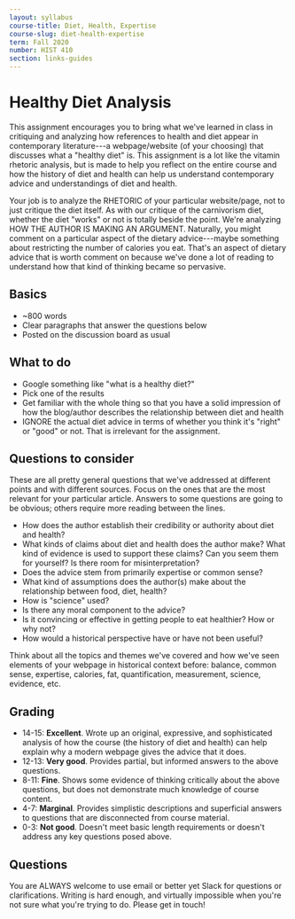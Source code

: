```yaml
---
layout: syllabus
course-title: Diet, Health, Expertise
course-slug: diet-health-expertise
term: Fall 2020
number: HIST 410
section: links-guides
---
```


# Healthy Diet Analysis
This assignment encourages you to bring what we've learned in class in critiquing and analyzing how references to health and diet appear in contemporary literature---a webpage/website (of your choosing) that discusses what a "healthy diet" is. This assignment is a lot like the vitamin rhetoric analysis, but is made to help you reflect on the entire course and how the history of diet and health can help us understand contemporary advice and understandings of diet and health.

Your job is to analyze the RHETORIC of your particular website/page, not to just critique the diet itself. As with our critique of the carnivorism diet, whether the diet "works" or not is totally beside the point. We're analyzing HOW THE AUTHOR IS MAKING AN ARGUMENT. Naturally, you might comment on a particular aspect of the dietary advice---maybe something about restricting the number of calories you eat. That's an aspect of dietary advice that is worth comment on because we've done a lot of reading to understand how that kind of thinking became so pervasive.

## Basics
- ~800 words
- Clear paragraphs that answer the questions below
- Posted on the discussion board as usual

## What to do
- Google something like "what is a healthy diet?"
- Pick one of the results
- Get familiar with the whole thing so that you have a solid impression of how the blog/author describes the relationship between diet and health
- IGNORE the actual diet advice in terms of whether you think it's "right" or "good" or not. That is irrelevant for the assignment.


## Questions to consider
These are all pretty general questions that we've addressed at different points and with different sources. Focus on the ones that are the most relevant for your particular article. Answers to some questions are going to be obvious; others require more reading between the lines.

- How does the author establish their credibility or authority about diet and health?
- What kinds of claims about diet and health does the author make? What kind of evidence is used to support these claims? Can you seem them for yourself? Is there room for misinterpretation?
- Does the advice stem from primarily expertise or common sense?
- What kind of assumptions does the author(s) make about the relationship between food, diet, health?
- How is "science" used?
- Is there any moral component to the advice?
- Is it convincing or effective in getting people to eat healthier? How or why not?
- How would a historical perspective have or have not been useful?

Think about all the topics and themes we've covered and how we've seen elements of your webpage in historical context before: balance, common sense, expertise, calories, fat, quantification, measurement, science, evidence, etc.


## Grading
- 14-15: **Excellent**. Wrote up an original, expressive, and sophisticated analysis of how the course (the history of diet and health) can help explain why a modern webpage gives the advice that it does.
- 12-13: **Very good**. Provides partial, but informed answers to the above questions.
- 8-11: **Fine**. Shows some evidence of thinking critically about the above questions, but does not demonstrate much knowledge of course content.
- 4-7: **Marginal**. Provides simplistic descriptions and superficial answers to questions that are disconnected from course material.
- 0-3: **Not good**. Doesn't meet basic length requirements or doesn't address any key questions posed above.

## Questions
You are ALWAYS welcome to use email or better yet Slack for questions or clarifications. Writing is hard enough, and virtually impossible when you're not sure what you're trying to do. Please get in touch!
